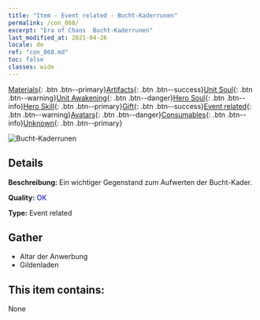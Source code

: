 ```yaml
---
title: "Item - Event related - Bucht-Kaderrunen"
permalink: /con_868/
excerpt: "Era of Chaos  Bucht-Kaderrunen"
last_modified_at: 2021-04-26
locale: de
ref: "con_868.md"
toc: false
classes: wide
---
```

 [Materials](/ItemsDE/){: .btn .btn--primary}[Artifacts](/ItemsDE/Artifacts/){: .btn .btn--success}[Unit Soul](/ItemsDE/UnitSoul/){: .btn .btn--warning}[Unit Awakening](/ItemsDE/UnitAwakening/){: .btn .btn--danger}[Hero Soul](/ItemsDE/HeroSoul/){: .btn .btn--info}[Hero Skill](/ItemsDE/HeroSkill/){: .btn .btn--primary}[Gift](/ItemsDE/Gift/){: .btn .btn--success}[Event related](/ItemsDE/Events/){: .btn .btn--warning}[Avatars](/ItemsDE/Avatars/){: .btn .btn--danger}[Consumables](/ItemsDE/Consumables/){: .btn .btn--info}[Unknown](/ItemsDE/Unknown/){: .btn .btn--primary}

 ![Bucht-Kaderrunen](/images/t/i_tool_tujian15.png)

## Details
 **Beschreibung:** Ein wichtiger Gegenstand zum Aufwerten der Bucht-Kader.

 **Quality:** <span style="color: #0000CD">OK</span>

 **Type:** Event related

## Gather

*    Altar der Anwerbung 
*    Gildenladen 

## This item contains:

  None

